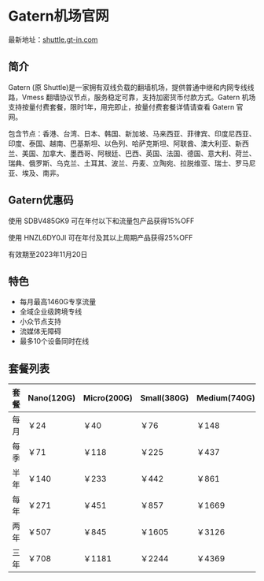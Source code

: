 # Gatern机场官网

最新地址：[shuttle.gt-in.com](https://shuttle.gt-in.com/aff.php?aff=5915)

## 简介

Gatern (原 Shuttle)是一家拥有双线负载的翻墙机场，提供普通中继和内网专线线路，Vmess 翻墙协议节点，服务稳定可靠，支持加密货币付款方式。Gatern 机场支持按量付费套餐，限时1年，用完即止，按量付费套餐详情请查看 Gatern 官网。

包含节点：香港、台湾、日本、韩国、新加坡、马来西亚、菲律宾、印度尼西亚、印度、泰国、越南、巴基斯坦、以色列、哈萨克斯坦、阿联酋、澳大利亚、新西兰、美国、加拿大、墨西哥、阿根廷、巴西、英国、法国、德国、意大利、荷兰、瑞典、俄罗斯、乌克兰、土耳其、波兰、丹麦、立陶宛、拉脱维亚、瑞士、罗马尼亚、埃及、南非。

## Gatern优惠码

使用 SDBV485GK9 可在年付以下和流量包产品获得15%OFF

使用 HNZL6DY0JI 可在年付及其以上周期产品获得25%OFF

有效期至2023年11月20日

## 特色

* 每月最高1460G专享流量
* 全域企业级跨境专线
* 小众节点支持
* 流媒体无障碍
* 最多10个设备同时在线

## 套餐列表

|套餐|Nano(120G)|Micro(200G)|Small(380G)|Medium(740G)|Large(1460G)|
|----|----|----|----|----|----|
|每月|￥24|￥40|￥76|￥148|￥292|
|每季|￥71|￥118|￥225|￥437|￥863|
|半年|￥140|￥233|￥442|￥861|￥1699|
|每年|￥271|￥451|￥857|￥1669|￥3294|
|两年|￥507|￥845|￥1605|￥3126|￥6167|
|三年|￥708|￥1181|￥2244|￥4369|￥8620|
